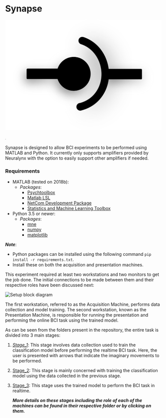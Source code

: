 # Synapse

![icon](https://raw.githubusercontent.com/Naresh1318/Synapse/master/README/icon.png?token=ADHNPQPUPK64BFXFRSBOF5242WNMC)

<img src="https://raw.githubusercontent.com/Naresh1318/Synapse/master/README/icon.png?token=ADHNPQPUPK64BFXFRSBOF5242WNMC" width=2rem/>

Synapse is designed to allow BCI experiments to be performed using MATLAB and Python. It currently only supports amplifiers provided by Neuralynx with the option to easily support other amplifiers if needed.


### Requirements

* MATLAB (tested on 2018b):
  * *Packages*:
    * [Psychtoolbox](http://psychtoolbox.org/)
    * [Matlab LSL](https://github.com/sccn/labstreaminglayer)
    * [NetCom Development Package](https://neuralynx.com/software/netcom-development-package)
    * [Statistics and Machine Learning Toolbox](https://www.mathworks.com/products/statistics.html)
* Python 3.5 or newer:
  * *Packages*:
    * [mne](https://www.martinos.org/mne/stable/index.html)
    * [numpy](http://www.numpy.org/)
    * [matplotlib](https://matplotlib.org/)

***Note***: 

* Python packages can be installed using the following command `pip install -r requirements.txt`.
* Install these on both the acquisition and presentation machines.



This experiment required at least two workstations and two monitors to get the job done. The initial connections to be made between them and their respective roles have been discussed next:

![Setup block diagram](https://i.ibb.co/YTtnzmf/ECo-G-BCI-connection-block-diagram.png)



The first workstation, referred to as the Acquisition Machine, performs data collection and model training. The second workstation, known as the Presentation Machine, is responsible for running the presentation and performing the online BCI task using the trained model.

As can be seen from the folders present in the repository, the entire task is divided into 3 main stages:

1. *[Stage\_1](https://github.com/Naresh1318/ECoG_BCI/tree/master/Stage_1_signal_acquisition)*: This stage involves data collection used to train the classification model before performing the realtime BCI task. Here, the user is presented with arrows that indicate the imaginary movements to be performed. 

2. [Stage\_2](https://github.com/Naresh1318/ECoG_BCI/tree/master/Stage_2_training): This stage is mainly concerned with training the classification model using the data collected in the previous stage.

3. [Stage\_3](https://github.com/Naresh1318/ECoG_BCI/tree/master/Stage_3_online): This stage uses the trained model to perform the BCI task in realtime. 

   ***More details on these stages including the role of each of the machines can be found in their respective folder or by clicking on them.***​

